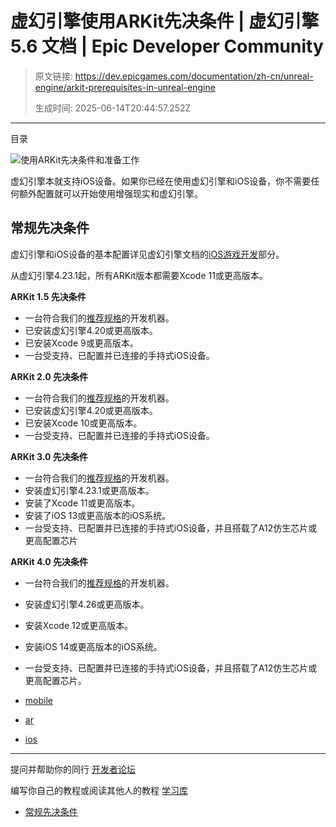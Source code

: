 # 虚幻引擎使用ARKit先决条件 | 虚幻引擎 5.6 文档 | Epic Developer Community

> 原文链接: https://dev.epicgames.com/documentation/zh-cn/unreal-engine/arkit-prerequisites-in-unreal-engine
> 
> 生成时间: 2025-06-14T20:44:57.252Z

---

目录

![使用ARKit先决条件和准备工作](https://dev.epicgames.com/community/api/documentation/image/299590d8-564a-4215-965b-62774ec3d41e?resizing_type=fill&width=1920&height=335)

虚幻引擎本就支持iOS设备。如果你已经在使用虚幻引擎和iOS设备，你不需要任何额外配置就可以开始使用增强现实和虚幻引擎。

## 常规先决条件

虚幻引擎和iOS设备的基本配置详见虚幻引擎文档的[iOS游戏开发](/documentation/zh-cn/unreal-engine/ios-ipados-and-tvos-support-for-unreal-engine)部分。

从虚幻引擎4.23.1起，所有ARKit版本都需要Xcode 11或更高版本。

**ARKit 1.5 先决条件**

-   一台符合我们的[推荐规格](/documentation/404)的开发机器。
-   已安装虚幻引擎4.20或更高版本。
-   已安装Xcode 9或更高版本。
-   一台受支持、已配置并已连接的手持式iOS设备。

**ARKit 2.0 先决条件**

-   一台符合我们的[推荐规格](/documentation/404)的开发机器。
-   已安装虚幻引擎4.20或更高版本。
-   已安装Xcode 10或更高版本。
-   一台受支持、已配置并已连接的手持式iOS设备。

**ARKit 3.0 先决条件**

-   一台符合我们的[推荐规格](/documentation/404)的开发机器。
-   安装虚幻引擎4.23.1或更高版本。
-   安装了Xcode 11或更高版本。
-   安装了iOS 13或更高版本的iOS系统。
-   一台受支持、已配置并已连接的手持式iOS设备，并且搭载了A12仿生芯片或更高配置芯片

**ARKit 4.0 先决条件**

-   一台符合我们的[推荐规格](/documentation/404)的开发机器。
-   安装虚幻引擎4.26或更高版本。
-   安装Xcode 12或更高版本。
-   安装iOS 14或更高版本的iOS系统。
-   一台受支持、已配置并已连接的手持式iOS设备，并且搭载了A12仿生芯片或更高配置芯片。

-   [mobile](https://dev.epicgames.com/community/search?query=mobile)
-   [ar](https://dev.epicgames.com/community/search?query=ar)
-   [ios](https://dev.epicgames.com/community/search?query=ios)

* * *

提问并帮助你的同行 [开发者论坛](https://forums.unrealengine.com/categories?tag=unreal-engine)

编写你自己的教程或阅读其他人的教程 [学习库](https://dev.epicgames.com/community/unreal-engine/learning)

-   [常规先决条件](/documentation/zh-cn/unreal-engine/arkit-prerequisites-in-unreal-engine#%E5%B8%B8%E8%A7%84%E5%85%88%E5%86%B3%E6%9D%A1%E4%BB%B6)